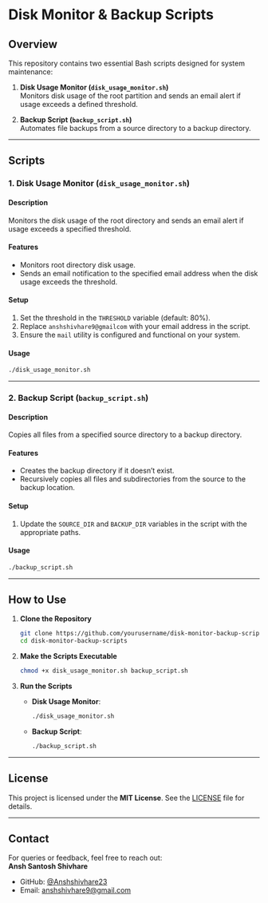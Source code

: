 # **Disk Monitor & Backup Scripts**  

## **Overview**  
This repository contains two essential Bash scripts designed for system maintenance:  

1. **Disk Usage Monitor (`disk_usage_monitor.sh`)**  
   Monitors disk usage of the root partition and sends an email alert if usage exceeds a defined threshold.  

2. **Backup Script (`backup_script.sh`)**  
   Automates file backups from a source directory to a backup directory.  

---

## **Scripts**  

### **1. Disk Usage Monitor (`disk_usage_monitor.sh`)**  

#### **Description**  
Monitors the disk usage of the root directory and sends an email alert if usage exceeds a specified threshold.  

#### **Features**  
- Monitors root directory disk usage.  
- Sends an email notification to the specified email address when the disk usage exceeds the threshold.  

#### **Setup**  
1. Set the threshold in the `THRESHOLD` variable (default: 80%).  
2. Replace `anshshivhare9@gmailcom` with your email address in the script.  
3. Ensure the `mail` utility is configured and functional on your system.  

#### **Usage**  
```bash
./disk_usage_monitor.sh
```

---

### **2. Backup Script (`backup_script.sh`)**  

#### **Description**  
Copies all files from a specified source directory to a backup directory.  

#### **Features**  
- Creates the backup directory if it doesn’t exist.  
- Recursively copies all files and subdirectories from the source to the backup location.  

#### **Setup**  
1. Update the `SOURCE_DIR` and `BACKUP_DIR` variables in the script with the appropriate paths.  

#### **Usage**  
```bash
./backup_script.sh
```

---

## **How to Use**  

1. **Clone the Repository**  
   ```bash
   git clone https://github.com/yourusername/disk-monitor-backup-scripts.git
   cd disk-monitor-backup-scripts
   ```

2. **Make the Scripts Executable**  
   ```bash
   chmod +x disk_usage_monitor.sh backup_script.sh
   ```

3. **Run the Scripts**  
   - **Disk Usage Monitor**:  
     ```bash
     ./disk_usage_monitor.sh
     ```  
   - **Backup Script**:  
     ```bash
     ./backup_script.sh
     ```  

---

## **License**  
This project is licensed under the **MIT License**. See the [LICENSE](./LICENSE) file for details.

---

## Contact  
For queries or feedback, feel free to reach out:  
**Ansh Santosh Shivhare**  
- GitHub: [@Anshshivhare23](https://github.com/Anshshivhare23)  
- Email: anshshivhare9@gmail.com  
